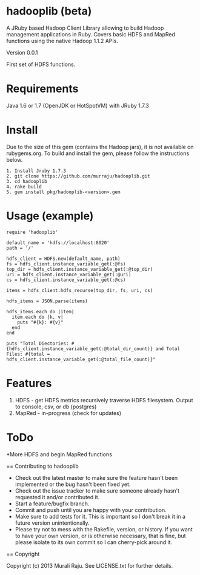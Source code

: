 hadooplib (beta)
================

A JRuby based Hadoop Client Library allowing to build Hadoop management applications in Ruby. Covers basic HDFS and MapRed functions using the native Hadoop 1.1.2 APIs.


Version 0.0.1

First set of HDFS functions.

Requirements
============

Java 1.6 or 1.7 (OpenJDK or HotSpotVM) with JRuby 1.7.3

Install
=======

Due to the size of this gem (contains the Hadoop jars), it is not available on rubygems.org. To build and install the gem, please follow the instructions below.

	1. Install Jruby 1.7.3
	2. git clone https://github.com/murraju/hadooplib.git
	3. cd hadooplib
	4. rake build
	5. gem install pkg/hadooplib-<version>.gem

Usage (example)
===============

	require 'hadooplib'

	default_name = 'hdfs://localhost:8020'
	path = '/'

	hdfs_client = HDFS.new(default_name, path)
	fs = hdfs_client.instance_variable_get(:@fs)
	top_dir = hdfs_client.instance_variable_get(:@top_dir)
	uri = hdfs_client.instance_variable_get(:@uri)
	cs = hdfs_client.instance_variable_get(:@cs)

	items = hdfs_client.hdfs_recurse(top_dir, fs, uri, cs)

	hdfs_items = JSON.parse(items)

	hdfs_items.each do |item|
	  item.each do |k, v|
	    puts "#{k}: #{v}"
	  end
	end 

	puts "Total Diectories: #{hdfs_client.instance_variable_get(:@total_dir_count)} and Total Files: #{total = hdfs_client.instance_variable_get(:@total_file_count)}"



Features
========

1. HDFS - get HDFS metrics recursively traverse HDFS filesystem. Output to console, csv, or db (postgres)
2. MapRed - in-progress (check for updates)


ToDo
====

*More HDFS and begin MapRed functions


== Contributing to hadooplib
 
* Check out the latest master to make sure the feature hasn't been implemented or the bug hasn't been fixed yet.
* Check out the issue tracker to make sure someone already hasn't requested it and/or contributed it.
* Start a feature/bugfix branch.
* Commit and push until you are happy with your contribution.
* Make sure to add tests for it. This is important so I don't break it in a future version unintentionally.
* Please try not to mess with the Rakefile, version, or history. If you want to have your own version, or is otherwise necessary, that is fine, but please isolate to its own commit so I can cherry-pick around it.

== Copyright

Copyright (c) 2013 Murali Raju. See LICENSE.txt for further details.






